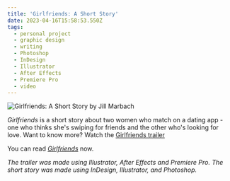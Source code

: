 ```yaml
---
title: 'Girlfriends: A Short Story'
date: 2023-04-16T15:58:53.550Z
tags:
  - personal project
  - graphic design
  - writing
  - Photoshop
  - InDesign
  - Illustrator
  - After Effects
  - Premiere Pro
  - video
---
```

![Girlfriends: A Short Story by Jill Marbach](/assets/girlfriends-a-short-story-logo.png "Girlfriends: A Short Story by Jill Marbach")

*Girlfriends* is a short story about two women who match on a dating app - one who thinks she's swiping for friends and the other who's looking for love. Want to know more? Watch the [Girlfriends trailer](https://youtu.be/Uket_ZhuxKo)

You can read *[Girlfriends](https://jillmarbach.com/assets/girlfriends.pdf)* now.

*The trailer was made using Illustrator, After Effects and Premiere Pro. The short story was made using InDesign, Illustrator, and Photoshop.*